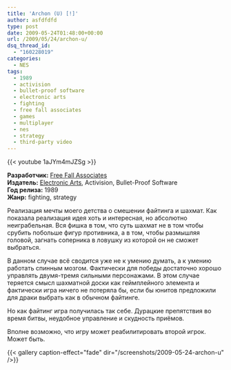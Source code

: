 ```yaml
---
title: 'Archon (U) [!]'
author: asfdfdfd
type: post
date: 2009-05-24T01:48:00+00:00
url: /2009/05/24/archon-u/
dsq_thread_id:
  - "160228019"
categories:
  - NES
tags:
  - 1989
  - activision
  - bullet-proof software
  - electronic arts
  - fighting
  - free fall associates
  - games
  - multiplayer
  - nes
  - strategy
  - third-party video
---
```

{{< youtube 1aJYm4mJZSg >}}

**Разработчик:** [Free Fall Associates][1]  
**Издатель:** [Electronic Arts][2], Activision, Bullet-Proof Software  
**Год релиза:** 1989  
**Жанр:** fighting, strategy

Реализация мечты моего детства о смешении файтинга и шахмат. Как показала реализация идея хоть и интересная, но абсолютно неиграбельная. Вся фишка в том, что суть шахмат не в том чтобы срубить побольше фигур противника, а в том, чтобы размышляя головой, загнать соперника в ловушку из которой он не сможет выбраться.

В данном случае всё сводится уже не к умению думать, а к умению работать спинным мозгом. Фактически для победы достаточно хорошо управлять двумя-тремя сильными персонажами. В этом случае теряется смысл шахматной доски как геймплейного элемента и фактически игра ничего не потеряла бы, если бы юнитов предложили для драки выбрать как в обычном файтинге.

Но как файтинг игра получилась так себе. Дурацкие препятствия во время битвы, неудобное управление и скудность приёмов. 

Вполне возможно, что игру может реабилитировать второй игрок. Может быть. 

<!--more-->

{{< gallery caption-effect="fade" dir="/screenshots/2009-05-24-archon-u" />}}

 [1]: http://en.wikipedia.org/wiki/Free_Fall_Associates
 [2]: http://en.wikipedia.org/wiki/Electronic_Arts
